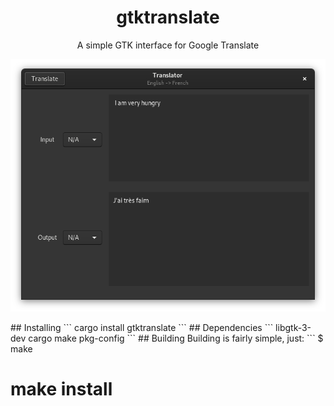 <h1 align="center">gtktranslate</h1>
<p align="center">A simple GTK interface for Google Translate</p>
<p align="center"><img src="https://raw.githubusercontent.com/DefunctLizard/gtktranslate/master/Screenshot%20from%202020-07-16%2018-41-22.png" alt="Screenshot"></p>
## Installing
```
cargo install gtktranslate
```
## Dependencies
```
libgtk-3-dev cargo make pkg-config
```
## Building
Building is fairly simple, just:
```
$ make

# make install
```

